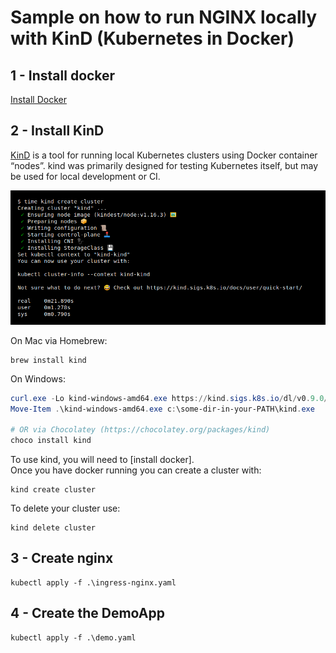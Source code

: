 # Sample on how to run NGINX locally with KinD (Kubernetes in Docker)

## 1 - Install docker

[Install Docker](https://hub.docker.com/?overlay=onboarding)

## 2 - Install KinD

[KinD](https://github.com/kubernetes-sigs/kind) is a tool for running local Kubernetes clusters using Docker container “nodes”.
kind was primarily designed for testing Kubernetes itself, but may be used for local development or CI.

![how to create a Cluster](img/kind-create-cluster.png)

On Mac via Homebrew:

```console
brew install kind
```

On Windows:

```powershell
curl.exe -Lo kind-windows-amd64.exe https://kind.sigs.k8s.io/dl/v0.9.0/kind-windows-amd64
Move-Item .\kind-windows-amd64.exe c:\some-dir-in-your-PATH\kind.exe

# OR via Chocolatey (https://chocolatey.org/packages/kind)
choco install kind
```

To use kind, you will need to [install docker].  
Once you have docker running you can create a cluster with:

```console
kind create cluster
```

To delete your cluster use:

```console
kind delete cluster
```

## 3 - Create nginx

```console
kubectl apply -f .\ingress-nginx.yaml
```

## 4 - Create the DemoApp

```console
kubectl apply -f .\demo.yaml
```
